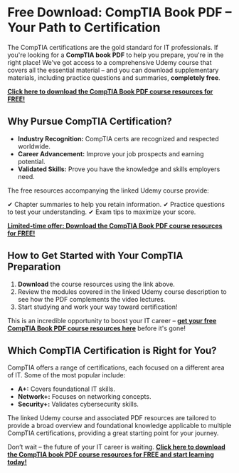 # Free Download: CompTIA Book PDF – Your Path to Certification

The CompTIA certifications are the gold standard for IT professionals. If you're looking for a **CompTIA book PDF** to help you prepare, you're in the right place! We've got access to a comprehensive Udemy course that covers all the essential material – and you can download supplementary materials, including practice questions and summaries, **completely free**.

[**Click here to download the CompTIA Book PDF course resources for FREE!**](https://udemywork.com/comptia-book-pdf)

## Why Pursue CompTIA Certification?

*   **Industry Recognition:** CompTIA certs are recognized and respected worldwide.
*   **Career Advancement:** Improve your job prospects and earning potential.
*   **Validated Skills:** Prove you have the knowledge and skills employers need.

The free resources accompanying the linked Udemy course provide:

✔ Chapter summaries to help you retain information.
✔ Practice questions to test your understanding.
✔ Exam tips to maximize your score.

[**Limited-time offer: Download the CompTIA Book PDF course resources for FREE!**](https://udemywork.com/comptia-book-pdf)

## How to Get Started with Your CompTIA Preparation

1.  **Download** the course resources using the link above.
2.  Review the modules covered in the linked Udemy course description to see how the PDF complements the video lectures.
3.  Start studying and work your way toward certification!

This is an incredible opportunity to boost your IT career – **[get your free CompTIA Book PDF course resources here](https://udemywork.com/comptia-book-pdf)** before it's gone!

## Which CompTIA Certification is Right for You?

CompTIA offers a range of certifications, each focused on a different area of IT. Some of the most popular include:

*   **A+:** Covers foundational IT skills.
*   **Network+:** Focuses on networking concepts.
*   **Security+:** Validates cybersecurity skills.

The linked Udemy course and associated PDF resources are tailored to provide a broad overview and foundational knowledge applicable to multiple CompTIA certifications, providing a great starting point for your journey.

Don’t wait – the future of your IT career is waiting. [**Click here to download the CompTIA book PDF course resources for FREE and start learning today!**](https://udemywork.com/comptia-book-pdf)
